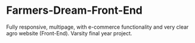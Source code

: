 # Farmers-Dream-Front-End
Fully responsive, multipage, with e-commerce functionality and very clear agro website (Front-End). Varsity final year project.
